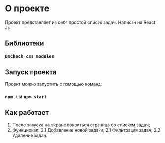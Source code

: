 # О проекте

Проект представляет из себя простой список задач.
Написан на React Js
## Библиотеки

### `BsCheck css modules`

## Запуск проекта

Проект можно запустить с помощью команд:

### `npm i` и `npm start`

## Как работает

1. После запуска на экране появиться страница со списком задач;
2. Функционал:
  2.1 Добавление новой задачи;
  2.1 Фильтрация задач;
  2.2 Удаление задач.
